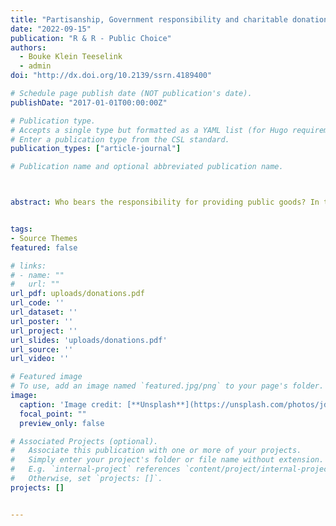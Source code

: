 ```yaml
---
title: "Partisanship, Government responsibility and charitable donations"
date: "2022-09-15"
publication: "R & R - Public Choice"
authors: 
  - Bouke Klein Teeselink
  - admin
doi: "http://dx.doi.org/10.2139/ssrn.4189400"

# Schedule page publish date (NOT publication's date).
publishDate: "2017-01-01T00:00:00Z"

# Publication type.
# Accepts a single type but formatted as a YAML list (for Hugo requirements).
# Enter a publication type from the CSL standard.
publication_types: ["article-journal"]

# Publication name and optional abbreviated publication name.



abstract: Who bears the responsibility for providing public goods? In this paper, we examine how alignment with the current president influences individuals' opinions about the normative role of government in welfare provision, and examine the behavioral consequences of these beliefs. In particular, we examine how changes in beliefs induced by electoral turnovers affect people’s inclination to provide welfare privately through donating to charities. Using 17 years of US tax return data, we find that alignment with the government leads to a reduction in charitable donations. Specifically, when accounting for government spending, supporters of the incumbent government lower their charitable contributions, while detractors increase theirs. This shift in donation behavior is consistent with shifts in people’s beliefs about the role and efficiency of the government, as partisans across the political spectrum report higher confidence in governments led by their preferred party and assign them greater responsibilities in addressing societal challenges.


tags:
- Source Themes
featured: false

# links:
# - name: ""
#   url: ""
url_pdf: uploads/donations.pdf
url_code: ''
url_dataset: ''
url_poster: ''
url_project: ''
url_slides: 'uploads/donations.pdf'
url_source: ''
url_video: ''

# Featured image
# To use, add an image named `featured.jpg/png` to your page's folder. 
image:
  caption: 'Image credit: [**Unsplash**](https://unsplash.com/photos/jdD8gXaTZsc)'
  focal_point: ""
  preview_only: false

# Associated Projects (optional).
#   Associate this publication with one or more of your projects.
#   Simply enter your project's folder or file name without extension.
#   E.g. `internal-project` references `content/project/internal-project/index.md`.
#   Otherwise, set `projects: []`.
projects: []


---
```

